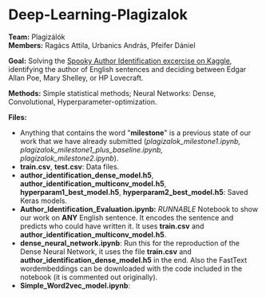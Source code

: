 # Deep-Learning-Plagizalok

**Team:** Plagizálók<br>
**Members:** Ragács Attila, Urbanics András, Pfeifer Dániel

**Goal:** Solving the <a href="https://www.kaggle.com/c/spooky-author-identification">Spooky Author Identification excercise on Kaggle</a>, identifying the author of English sentences and deciding between Edgar Allan Poe, Mary Shelley, or HP Lovecraft.

**Methods:** Simple statistical methods; Neural Networks: Dense, Convolutional, Hyperparameter-optimization.

**Files:**
- Anything that contains the word "**milestone**" is a previous state of our work that we have already submitted (*plagizalok_milestone1.ipynb, plagizalok_milestone1_plus_baseline.ipynb, plagizalok_milestone2.ipynb*).
- **train.csv**, **test.csv**: Data files.
- **author_identification_dense_model.h5**, **author_identification_multiconv_model.h5**, **hyperparam1_best_model.h5**, **hyperparam2_best_model.h5**: Saved Keras models.
- **Author_Identification_Evaluation.ipynb:** *RUNNABLE* Notebook to show our work on **ANY** English sentence. It encodes the sentence and predicts who could have written it. It uses **train.csv** and **author_identification_multiconv_model.h5**.
- **dense_neural_network.ipynb**: Run this for the reproduction of the Dense Neural Network, it uses the file **train.csv** and **author_identification_dense_model.h5** in the end. Also the FastText wordembeddings can be downloaded with the code included in the notebook (it is commented out originally).
- **Simple_Word2vec_model.ipynb**: 
